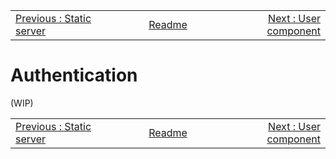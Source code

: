 <!-- menu --><table style='width:100%'><tr><td style='width: 33%'><div style="text-align: left"><a href="./201-static-server.md">Previous : Static server</a></div></td><td style='width: 33%; text-align: center'><div style="Center"><a href="./README.md"> Readme</a></div></td><td style='width: 33%'><div style="text-align: right"><a href="./203-user-component.md">Next : User component</a></div></td></tr></table>

# Authentication

(WIP)


<!-- menu --><table style='width:100%'><tr><td style='width: 33%'><div style="text-align: left"><a href="./201-static-server.md">Previous : Static server</a></div></td><td style='width: 33%; text-align: center'><div style="Center"><a href="./README.md"> Readme</a></div></td><td style='width: 33%'><div style="text-align: right"><a href="./203-user-component.md">Next : User component</a></div></td></tr></table>
